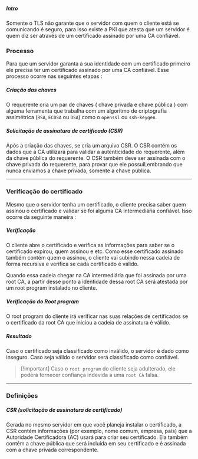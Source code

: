 ##### Intro
Somente o TLS não garante que o servidor com quem o cliente está se comunicando é seguro, para isso existe a PKI que atesta que um servidor é quem diz ser através de um certificado assinado por uma CA confiável.

### Processo
Para que um servidor garanta a sua identidade com um certificado primeiro ele precisa ter um certificado assinado por uma CA confiável. Esse processo ocorre nas seguintes etapas :

##### Criação das chaves
O requerente cria um par de chaves ( chave privada e chave pública ) com alguma ferramenta que trabalha com um algoritmo de criptografia assimétrica (``RSA``, `ECDSA` ou ``DSA``) como o `openssl` ou ``ssh-keygen``.

##### Solicitação de assinatura de certificado (CSR)
Após a criação das chaves, se cria um arquivo CSR. O CSR contém os dados que a CA utilizará para validar a autenticidade do requerente, além da chave pública do requerente. O CSR também deve ser assinada com o chave privada do requerente, para provar que ele possuíLembrando que nunca enviamos a chave privada, somente a chave pública.


---
### Verificação do certificado
Mesmo que o servidor tenha um certificado, o cliente precisa saber quem assinou o certificado e validar se foi alguma CA intermediária confiável. Isso ocorre da seguinte maneira :

##### Verificação
O cliente abre o certificado e verifica as informações para saber se o certificado expirou, quem assinou e etc. Como esse certificado assinado também contém quem o assinou, o cliente vai subindo nessa cadeia de forma recursiva e verifica se cada certificado é válido. 

Quando essa cadeia chegar na CA intermediária que foi assinada por uma root CA, a partir desse ponto a identidade dessa root CA será atestada por um root program instalado no cliente.

##### Verificação do Root program
O root program do cliente irá verificar nas suas relações de certificados se o certificado da root CA que iniciou a cadeia de assinatura é válido.

##### Resultado
Caso o certificado seja classificado como inválido,  o servidor é dado como inseguro. Caso seja válido o servidor será classificado como confiável.

>[!important] Caso o `root program` do cliente seja adulterado, ele poderá fornecer confiança indevida a uma `root CA` falsa.

---
### Definições

##### CSR (solicitação de assinatura de certificado)
Gerada no mesmo servidor em que você planeja instalar o certificado, a CSR contém informações (por exemplo, nome comum, empresa, país) que a Autoridade Certificadora (AC) usará para criar seu certificado. Ela também contém a chave pública que será incluída em seu certificado e é assinada com a chave privada correspondente.